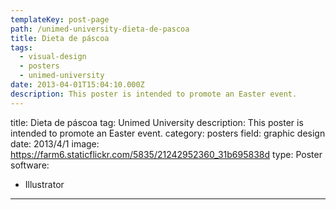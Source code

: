 ```yaml
---
templateKey: post-page
path: /unimed-university-dieta-de-pascoa
title: Dieta de páscoa
tags:
  - visual-design
  - posters
  - unimed-university
date: 2013-04-01T15:04:10.000Z
description: This poster is intended to promote an Easter event.
---
```


title: Dieta de páscoa
tag: Unimed University
description: This poster is intended to promote an Easter event.
category: posters
field: graphic design
date: 2013/4/1
image: https://farm6.staticflickr.com/5835/21242952360_31b695838d
type: Poster
software:
- Illustrator
---

